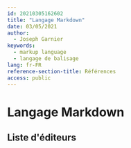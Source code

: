 ```yaml
---
id: 20210305162602
title: "Langage Markdown"
date: 03/05/2021
author:
  - Joseph Garnier
keywords:
  - markup language
  - langage de balisage
lang: fr-FR
reference-section-title: Références
access: public
---
```


# Langage Markdown

## Liste d'éditeurs
